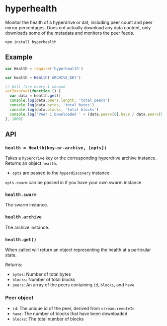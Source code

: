 # hyperhealth

Monitor the health of a hyperdrive or dat, including peer count and peer mirror percentages. Does not actually download any data content, only downloads some of the metadata and monitors the peer feeds.

```
npm install hyperhealth
```

## Example

```js
var Health = require('hyperhealth')

var health = Health('ARCHIVE_KEY')

// Will fire every 1 second
setInterval(function () {
  var data = health.get()
  console.log(data.peers.length, 'total peers')
  console.log(data.bytes, 'total bytes')
  console.log(data.blocks, 'total blocks')
  console.log('Peer 1 Downloaded ' + (data.peers[0].have / data.peers[0].blocks) * 100 + '%')
}, 1000)
```

## API

### `health = Health(key-or-archive, [opts])`

Takes a `hyperdrive` key or the corresponding hyperdrive archive instance.
Returns an object `health`.

* `opts` are passed to the `hyperdiscovery` instance

`opts.swarm` can be passed in if you have your own swarm instance.

### `health.swarm`

The swarm instance.

### `health.archive`

The archive instance. 

### `health.get()`

When called will return an object representing the health at a particular
state.

Returns:

* ```bytes```: Number of total bytes
* ```blocks```: Number of total blocks
* ```peers```: An array of the peers containing `id`, `blocks`, and `have`

### Peer object

* `id`: The unique id of the peer, derived from `stream.remoteId`
* `have`: The number of blocks that have been downloaded
* `blocks`: The total number of blocks
